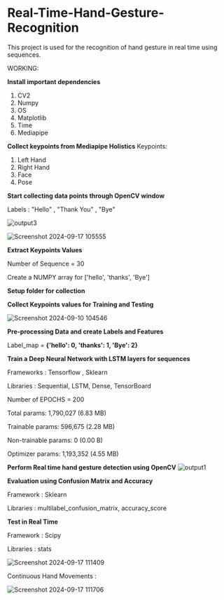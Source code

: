# Real-Time-Hand-Gesture-Recognition
This project is used for the recognition of hand gesture in real time using sequences. 


WORKING:

**Install important dependencies**
1. CV2
2. Numpy
3. OS
4. Matplotlib
5. Time
6. Mediapipe


**Collect keypoints from Mediapipe Holistics**
Keypoints:  
1. Left Hand
2. Right Hand
3. Face
4. Pose 


**Start collecting data points through OpenCV window**

Labels : "Hello" , "Thank You" , "Bye"

![output3](https://github.com/user-attachments/assets/d3911eab-278a-453e-bfc5-c71a252fc6d9)


![Screenshot 2024-09-17 105555](https://github.com/user-attachments/assets/4cee7f78-0e9b-4d86-b45d-03929f89c5fb)



**Extract Keypoints Values**


Number of Sequence = 30

Create a NUMPY array for ['hello', 'thanks', 'Bye']


**Setup folder for collection**


**Collect Keypoints values for Training and Testing**

![Screenshot 2024-09-10 104546](https://github.com/user-attachments/assets/683d5a01-b1b3-42e2-8b86-aa7bc79c2004)


**Pre-processing Data and create Labels and Features**

Label_map = **{'hello': 0, 'thanks': 1, 'Bye': 2}**


**Train a Deep Neural Network with LSTM layers for sequences**

Frameworks : Tensorflow , Sklearn

Libraries  : Sequential, LSTM, Dense, TensorBoard

Number of EPOCHS = 200

Total params: 1,790,027 (6.83 MB)

Trainable params: 596,675 (2.28 MB)

Non-trainable params: 0 (0.00 B)

Optimizer params: 1,193,352 (4.55 MB)


**Perform Real time hand gesture detection using OpenCV**
![output1](https://github.com/user-attachments/assets/cb74cd5c-5720-4ca8-9228-658149154783)



**Evaluation using Confusion Matrix and Accuracy**


Framework : Sklearn

Libraries : multilabel_confusion_matrix, accuracy_score


**Test in Real Time**

Framework : Scipy

Libraries : stats

![Screenshot 2024-09-17 111409](https://github.com/user-attachments/assets/b360ee57-8bf0-41e8-bf9f-e9cd5f996469)

Continuous Hand Movements : 

![Screenshot 2024-09-17 111706](https://github.com/user-attachments/assets/ba9b0677-d80c-4557-ac7d-2f6e5867d8e4)


